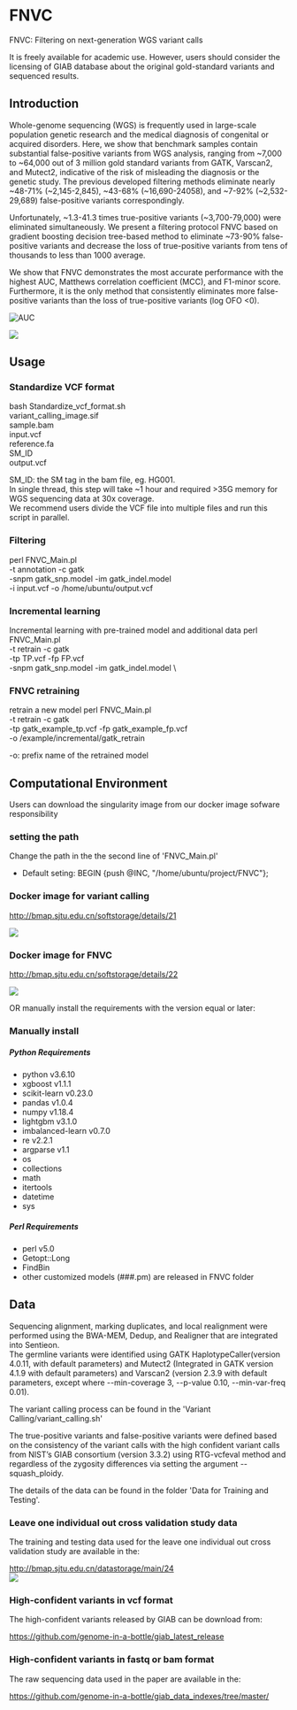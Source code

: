 # FNVC
FNVC: Filtering on next-generation WGS variant calls<br>

It is freely available for academic use. However, users should consider the licensing of GIAB database about the original gold-standard variants and sequenced results.<br>

Introduction
------------
  Whole-genome sequencing (WGS) is frequently used in large-scale population genetic research and the medical diagnosis of congenital or acquired disorders. Here, we show that benchmark samples contain substantial false-positive variants from WGS analysis, ranging from ~7,000 to ~64,000 out of 3 million gold standard variants from GATK, Varscan2, and Mutect2, indicative of the risk of misleading the diagnosis or the genetic study. The previous developed filtering methods eliminate nearly ~48-71% (~2,145-2,845), ~43-68% (~16,690-24058), and ~7-92% (~2,532-29,689) false-positive variants correspondingly.<br>

  Unfortunately, ~1.3-41.3 times true-positive variants (~3,700-79,000) were eliminated simultaneously. We present a filtering protocol FNVC based on gradient boosting decision tree-based method to eliminate ~73-90% false-positive variants and decrease the loss of true-positive variants from tens of thousands to less than 1000 average.<br> 
  
  We show that FNVC demonstrates the most accurate performance with the highest AUC, Matthews correlation coefficient (MCC), and F1-minor score. Furthermore, it is the only method that consistently eliminates more false-positive variants than the loss of true-positive variants (log OFO <0).<br>

![AUC](Pictures/Comparison_of_different_methods.png)<br>

![](Pictures/Measurement_using_MCC_OFO.png)<br>


Usage
------------
### Standardize VCF format
bash Standardize_vcf_format.sh \
	 variant_calling_image.sif \
	 sample.bam \
	 input.vcf \
	 reference.fa \
	 SM_ID \
	 output.vcf

SM_ID: the SM tag in the bam file, eg. HG001.<br>
In single thread, this step will take ~1 hour and required >35G memory for WGS sequencing data at 30x coverage.<br>
We recommend users divide the VCF file into multiple files and run this script in parallel.<br>

### Filtering
perl FNVC_Main.pl \
	-t annotation -c gatk \
	-snpm gatk_snp.model -im gatk_indel.model\
	-i input.vcf -o /home/ubuntu/output.vcf

### Incremental learning
Incremental learning with pre-trained model and additional data
perl FNVC_Main.pl \
	-t retrain -c gatk \
	-tp TP.vcf -fp FP.vcf \
	-snpm gatk_snp.model -im gatk_indel.model \

### FNVC retraining
retrain a new model
perl FNVC_Main.pl \
	-t retrain -c gatk \
	-tp gatk_example_tp.vcf -fp gatk_example_fp.vcf \
	-o /example/incremental/gatk_retrain

-o: prefix name of the retrained model <br>


Computational Environment
------------
Users can download the singularity image from our docker image sofware responsibility<br>

### setting the path
Change the path in the the second line of 'FNVC_Main.pl'

* Default seting: BEGIN {push @INC, "/home/ubuntu/project/FNVC"};

### Docker image for variant calling
http://bmap.sjtu.edu.cn/softstorage/details/21

![](Pictures/Variant_calling_docker_image.png)<br>


### Docker image for FNVC
http://bmap.sjtu.edu.cn/softstorage/details/22

![](Pictures/FNVC_docker_image.png)<br>

OR manually install the requirements with the version equal or later:<br>

### Manually install
##### Python Requirements
* python v3.6.10
* xgboost v1.1.1
* scikit-learn v0.23.0
* pandas v1.0.4
* numpy v1.18.4
* lightgbm v3.1.0
* imbalanced-learn v0.7.0
* re v2.2.1
* argparse v1.1
* os 
* collections 
* math
* itertools
* datetime
* sys

##### Perl Requirements
* perl v5.0
* Getopt::Long
* FindBin
* other customized models (###.pm) are released in FNVC folder


Data
------------
Sequencing alignment, marking duplicates, and local realignment were performed using the BWA-MEM, Dedup, and Realigner that are integrated into Sentieon.<br>
The germline variants were identified using GATK HaplotypeCaller(version 4.0.11, with default parameters) and Mutect2 (Integrated in GATK version 4.1.9 with default parameters) and Varscan2 (version 2.3.9 with default parameters, except where --min-coverage 3, --p-value 0.10, --min-var-freq 0.01).<br>

The variant calling process can be found in the 'Variant Calling/variant_calling.sh'<br>

The true-positive variants and false-positive variants were defined based on the consistency of the variant calls with the high confident variant calls from NIST’s GIAB consortium (version 3.3.2) using RTG-vcfeval method and regardless of the zygosity differences via setting the argument --squash_ploidy.<br>

The details of the data can be found in the folder 'Data for Training and Testing'.<br>

### Leave one individual out cross validation study data
The training and testing data used for the leave one individual out cross validation study are available in the: <br>

http://bmap.sjtu.edu.cn/datastorage/main/24<br>
![](Pictures/Data_location.png)<br>

### High-confident variants in vcf format

The high-confident variants released by GIAB can be download from: <br>

https://github.com/genome-in-a-bottle/giab_latest_release <br>

### High-confident variants in fastq or bam format
The raw sequencing data used in the paper are available in the: <br>

https://github.com/genome-in-a-bottle/giab_data_indexes/tree/master/ <br>
